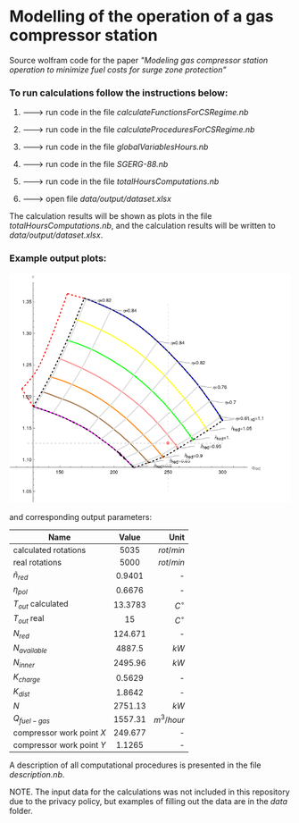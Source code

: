 # Modelling of the operation of a gas compressor station

Source wolfram code for the paper *"Modeling gas compressor station operation to minimize fuel costs for surge zone protection"*

### To run calculations follow the instructions below:

1. ---> run code in the file _calculateFunctionsForCSRegime.nb_

2. ---> run code in the file _calculateProceduresForCSRegime.nb_

3. ---> run code in the file _globalVariablesHours.nb_

4. ---> run code in the file _SGERG-88.nb_

5. ---> run code in the file _totalHoursComputations.nb_

6. ---> open file _data/output/dataset.xlsx_

The calculation results will be shown as plots in the file _totalHoursComputations.nb_, and the calculation results will be written to _data/output/dataset.xlsx_.

### Example output plots:

![plot](https://github.com/zhus-dika/math_modelling_compressor_unit/blob/main/data/output/example_figs/01.02_02.png)

and corresponding output parameters:


| Name                    |      Value      |  Unit    |
|----------               |:-------------:  |------:   |
|calculated rotations     | $5035$          |$rot/min$ |
| real rotations          | $5000$          |$rot/min$ |
| $\tilde{n}_{red}$       | $0.9401$        |    -     |
| $\eta_{pol}$            | $0.6676$        |    -     |
| $T_{out}$ calculated    | $13.3783$       |$C^\circ$ |
| $T_{out}$ real          | $15$            |$C^\circ$ |
| $N_{red}$               | $124.671$       |    -     |
| $N_{available}$         | $4887.5$        |  $kW$    |
| $N_{inner}$             | $2495.96$       |  $kW$    |
| $K_{charge}$            | $0.5629$        |    -     |
| $K_{dist}$              | $1.8642$        |    -     |
| $N$                     | $2751.13$       |   $kW$   |
| $Q_{fuel-gas}$          | $1557.31$       |$m^3/hour$|
|compressor work point $X$| $249.677$       |    -     |
|compressor work point $Y$| $1.1265$        |    -     |

A description of all computational procedures is presented in the file _description.nb_.

NOTE. The input data for the calculations was not included in this repository due to the privacy policy, but examples of filling out the data are in the _data_ folder.
